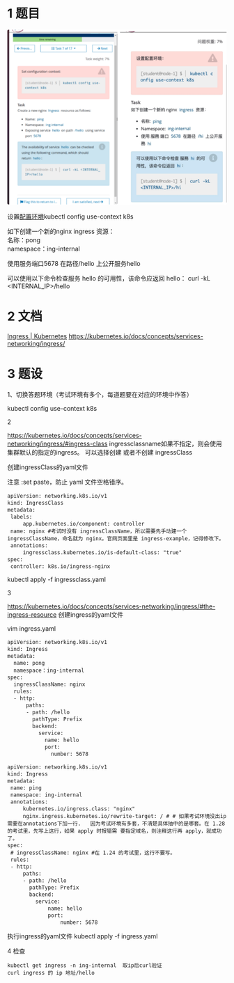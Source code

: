 

# 1 题目


![](image/7cka20240429174625.png)

设置[配置环境](https://so.csdn.net/so/search?q=%E9%85%8D%E7%BD%AE%E7%8E%AF%E5%A2%83&spm=1001.2101.3001.7020)kubectl config use-context k8s

如下创建一个新的nginx ingress 资源：  
名称：pong  
namespace：ing-internal  

使用服务端口5678 在路径/hello 上公开服务hello

可以使用以下命令检查服务 hello 的可用性，该命令应返回 hello：
curl -kL <INTERNAL_IP>/hello

# 2 文档


[Ingress | Kubernetes](https://kubernetes.io/zh/docs/concepts/services-networking/ingress/ "Ingress | Kubernetes")
https://kubernetes.io/docs/concepts/services-networking/ingress/

# 3 题设

1、切换答题环境（考试环境有多个，每道题要在对应的环境中作答）

kubectl config use-context k8s


2 

https://kubernetes.io/docs/concepts/services-networking/ingress/#ingress-class
ingressclassname如果不指定，则会使用集群默认的指定的ingress。
可以选择创建 或者不创建 ingressClass 

创建ingressClass的yaml文件


注意 :set paste，防止 yaml 文件空格错序。

```
apiVersion: networking.k8s.io/v1
kind: IngressClass
metadata:
 labels:
     app.kubernetes.io/component: controller
 name: nginx #考试时没有 ingressClassName，所以需要先手动建一个 ingressClassName，命名就为 nginx。官网页面里是 ingress-example，记得修改下。
 annotations:
     ingressclass.kubernetes.io/is-default-class: "true"
spec:
 controller: k8s.io/ingress-nginx
```

kubectl apply -f ingressclass.yaml


3 

https://kubernetes.io/docs/concepts/services-networking/ingress/#the-ingress-resource
创建ingress的yaml文件

vim ingress.yaml

```
apiVersion: networking.k8s.io/v1
kind: Ingress
metadata:
  name: pong
  namespace：ing-internal
spec:
  ingressClassName: nginx
  rules:
  - http:
      paths:
      - path: /hello
        pathType: Prefix
        backend:
          service:
            name: hello
            port:
              number: 5678
```

```
apiVersion: networking.k8s.io/v1
kind: Ingress
metadata:
 name: ping
 namespace: ing-internal
 annotations:
     kubernetes.io/ingress.class: "nginx" 
     nginx.ingress.kubernetes.io/rewrite-target: / # # 如果考试环境没出ip需要在annotations下加一行.   因为考试环境有多套，不清楚具体抽中的是哪套。在 1.28 的考试里，先写上这行，如果 apply 时报错需 要指定域名，则注释这行再 apply，就成功了。
spec:
 # ingressClassName: nginx #在 1.24 的考试里，这行不要写。
 rules:
 - http:
     paths:
     - path: /hello
       pathType: Prefix
       backend:
         service:
             name: hello
             port:
                 number: 5678
```


执行ingress的yaml文件
kubectl apply -f ingress.yaml 



4 检查 

```text
kubectl get ingress -n ing-internal  取ip后curl验证
curl ingress 的 ip 地址/hello
```



